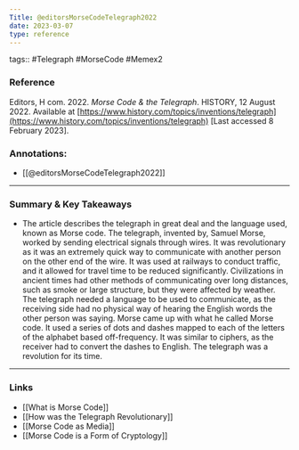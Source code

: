 ```yaml
---
Title: @editorsMorseCodeTelegraph2022
date: 2023-03-07
type: reference
---
```

tags:: #Telegraph #MorseCode #Memex2 

### Reference 

Editors, H com. 2022. _Morse Code & the Telegraph_. HISTORY, 12 August 2022. Available at [https://www.history.com/topics/inventions/telegraph](https://www.history.com/topics/inventions/telegraph) [Last accessed 8 February 2023].

### Annotations:
- [[@editorsMorseCodeTelegraph2022]]

---

### Summary & Key Takeaways

- The article describes the telegraph in great deal and the language used, known as Morse code. The telegraph, invented by, Samuel Morse, worked by sending electrical signals through wires. It was revolutionary as it was an extremely quick way to communicate with another person on the other end of the wire. It was used at railways to conduct traffic, and it allowed for travel time to be reduced significantly. Civilizations in ancient times had other methods of communicating over long distances, such as smoke or large structure, but they were affected by weather. The telegraph needed a language to be used to communicate, as the receiving side had no physical way of hearing the English words the other person was saying. Morse came up with what he called Morse code. It used a series of dots and dashes mapped to each of the letters of the alphabet based off-frequency. It was similar to ciphers, as the receiver had to convert the dashes to English. The telegraph was a revolution for its time.

--- 

### Links
- [[What is Morse Code]]
- [[How was the Telegraph Revolutionary]]
- [[Morse Code as Media]]
- [[Morse Code is a Form of Cryptology]]